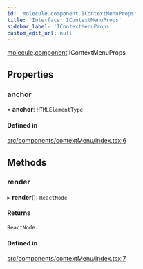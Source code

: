 ```yaml
---
id: 'molecule.component.IContextMenuProps'
title: 'Interface: IContextMenuProps'
sidebar_label: 'IContextMenuProps'
custom_edit_url: null
---
```


[molecule](../namespaces/molecule).[component](../namespaces/molecule.component).IContextMenuProps

## Properties

### anchor

• **anchor**: `HTMLElementType`

#### Defined in

[src/components/contextMenu/index.tsx:6](https://github.com/DTStack/molecule/blob/22a59c7/src/components/contextMenu/index.tsx#L6)

## Methods

### render

▸ **render**(): `ReactNode`

#### Returns

`ReactNode`

#### Defined in

[src/components/contextMenu/index.tsx:7](https://github.com/DTStack/molecule/blob/22a59c7/src/components/contextMenu/index.tsx#L7)

